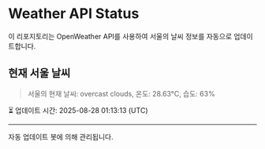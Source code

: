 
# Weather API Status

이 리포지토리는 OpenWeather API를 사용하여 서울의 날씨 정보를 자동으로 업데이트합니다.

## 현재 서울 날씨
> 서울의 현재 날씨: overcast clouds, 온도: 28.63°C, 습도: 63%

⏳ 업데이트 시간: 2025-08-28 01:13:13 (UTC)

---
자동 업데이트 봇에 의해 관리됩니다.
